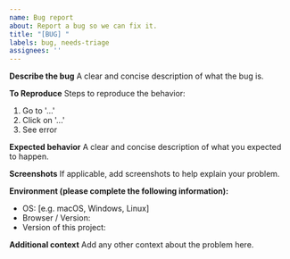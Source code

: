 ```yaml
---
name: Bug report
about: Report a bug so we can fix it.
title: "[BUG] "
labels: bug, needs-triage
assignees: ''
---
```


**Describe the bug**
A clear and concise description of what the bug is.

**To Reproduce**
Steps to reproduce the behavior:
1. Go to '...'
2. Click on '...'
3. See error

**Expected behavior**
A clear and concise description of what you expected to happen.

**Screenshots**
If applicable, add screenshots to help explain your problem.

**Environment (please complete the following information):**
 - OS: [e.g. macOS, Windows, Linux]
 - Browser / Version:
 - Version of this project:

**Additional context**
Add any other context about the problem here.

